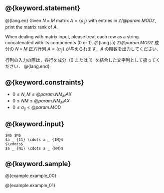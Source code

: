 ## @{keyword.statement}

@{lang.en}
Given $N \times M$ matrix $A = \lbrace a_{ij} \rbrace$ with entries in $\mathbb{Z}/@{param.MOD}\mathbb{Z}$, print the matrix rank of $A$. 

When dealing with matrix input, please treat each row as a string concatenated with its components ($0$ or $1$).
@{lang.ja}
$\mathbb{Z}/@{param.MOD}\mathbb{Z}$ 成分の $N \times M$ 正方行列 $A = \lbrace a_{ij} \rbrace$ が与えられます．$A$ の階数を出力してください．

行列の入力の際は，各行を成分（$0$ または $1$）を結合した文字列として扱ってください．
@{lang.end}


## @{keyword.constraints}

- $0 \leq N, M \leq @{param.NM_MAX}$
- $0 \leq NM \leq @{param.NM_MAX}$
- $0 \leq a_{ij} < @{param.MOD}$

## @{keyword.input}

```
$N$ $M$
$a _ {11} \cdots a _ {1M}$
$\vdots$
$a _ {N1} \cdots a _ {NM}$
```

## @{keyword.sample}

@{example.example_00}

@{example.example_01}
